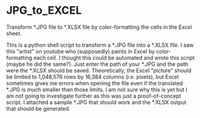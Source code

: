 # JPG_to_EXCEL
Transform *.JPG file to *.XLSX file by color-formatting the cells in the Excel sheet.

This is a python shell script to transform a *.JPG file into a *.XLSX file. I saw this "artist" on youtube who (supposedly) paints in Excel by color-formatting each cell. I thought this could be automated and wrote this script (maybe he did the same?).
Just enter the path of your *.JPG and the path were the *.XLSX should be saved. Theoretically, the Excel "picture" should be limited to 1,048,576 rows by 16,384 columns (i.e. pixels), but Excel sometimes gives me errors when opening the file even if the translated *.JPG is much smaller than those limits. I am not sure why this is yet but I am not going to investigate further as this was just a proof-of-concept script.
I attached a sample *.JPG that should work and the *.XLSX output that should be generated.
